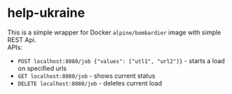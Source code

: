 # help-ukraine

This is a simple wrapper for Docker `alpine/bombardier` image with simple REST Api.   
APIs:   
- `POST localhost:8080/job {"values": ["utl1", "url2"]}` - starts a load on specified urls  
- `GET localhost:8080/job` - shows current status  
- `DELETE localhost:8080/job` - deletes current load  
